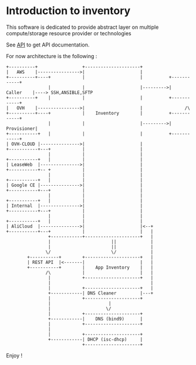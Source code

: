 # Introduction to inventory

This software is dedicated to provide abstract layer on multiple compute/storage resource provider or technologies

See [API](api.md) to get API documentation.

For now architecture is the following :

    +----------+                 +---------------------+
    |   AWS    |---------------->|                     |
    +----------+----+            |                     |          +------------+
                    |            |                     |--------->|  Caller    |----> SSH,ANSIBLE,SFTP
    +----------+    |            |                     |          +------------+      
    |   OVH    |---------------->|                     |                /\
    +----------+----+            |    Inventory        |          +------------+
                    |            |                     |--------->| Provisioner|
    +-----------+   |            |                     |          +------------+
    | OVH-CLOUD |--------------->|                     |
    +-----------+---+            |                     |
                    |            |                     |
    +-----------+   |            |                     |
    | LeaseWeb  |--------------->|                     |
    +-----------+-- +            |                     |
                    |            |                     |
    +-----------+   |            |                     |
    | Google CE |--------------->|                     |    
    +-----------+---+            |                     |
                    |            |                     |
    +-----------+   |            |                     |
    | Internal  |--------------->|                     |
    +-----------+---+            |                     |
                    |            |                     |
    +-----------+   |            |                     |
    | AliCloud  |--------------->|                     |<--+
    +-----------+---+            |                     |   |           
                    +------------+---------------------+   |
                    |                       ||             |
                    |                       ||             |
                   \/                       \/             |
            +-----------+        +---------------------+   |
            | REST API  |<-------|                     |   |
            +-----------+        |    App Inventory    |   |
                   /\            |                     |   |
                    |            +---------------------+   |
                    |                                      |
                    |            +---------------------+   |
                    +------------| DNS Cleaner         |---+
                    |            +---------------------+
                    |                      |
                    |                     \/
                    |            +---------------------+
                    +------------|    DNS (bind9)      |
                    |            +---------------------+
                    |
                    |            +---------------------+
                    +------------| DHCP (isc-dhcp)     |
                                 +---------------------+

Enjoy !
